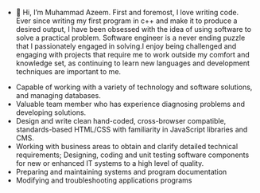 - 👋 Hi, I’m Muhammad Azeem.
First and foremost, I love writing code. Ever since writing my first program in c++ and make it to produce a desired output, I have been obsessed with the idea of using software to solve a practical problem. Software engineer is a never ending puzzle that I passionately engaged in solving.I enjoy being challenged and engaging with projects that require me to work outside my comfort and knowledge set, as continuing to learn new languages and development techniques are important to me.
* Capable of working with a variety of technology and software solutions, and managing databases.
* Valuable team member who has experience diagnosing problems and developing solutions.
* Design and write clean hand-coded, cross-browser compatible, standards-based HTML/CSS with familiarity in JavaScript libraries and CMS.
* Working with business areas to obtain and clarify detailed technical requirements; Designing, coding and unit testing software components for new or enhanced IT systems to a high level of quality.
* Preparing and maintaining systems and program documentation
* Modifying and troubleshooting applications programs
